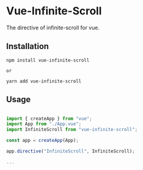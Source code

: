 # Vue-Infinite-Scroll

The directive of infinite-scroll for vue.

## Installation

```
npm install vue-infinite-scroll

or

yarn add vue-infinite-scroll
```

## Usage

```js

import { createApp } from "vue";
import App from "./App.vue";
import InfiniteScroll from "vue-infinite-scroll";

const app = createApp(App);

app.directive("InfiniteScroll", InfiniteScroll);

...
```
